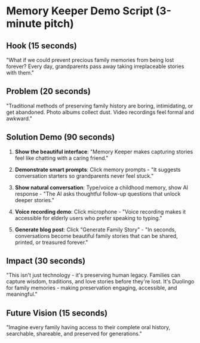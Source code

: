 # Memory Keeper Demo Script (3-minute pitch)

## Hook (15 seconds)
"What if we could prevent precious family memories from being lost forever? 
Every day, grandparents pass away taking irreplaceable stories with them."

## Problem (20 seconds) 
"Traditional methods of preserving family history are boring, intimidating, or get abandoned.
Photo albums collect dust. Video recordings feel formal and awkward."

## Solution Demo (90 seconds)
1. **Show the beautiful interface**: "Memory Keeper makes capturing stories feel like chatting with a caring friend."

2. **Demonstrate smart prompts**: Click memory prompts - "It suggests conversation starters so grandparents never feel stuck."

3. **Show natural conversation**: Type/voice a childhood memory, show AI response - "The AI asks thoughtful follow-up questions that unlock deeper stories."

4. **Voice recording demo**: Click microphone - "Voice recording makes it accessible for elderly users who prefer speaking to typing."

5. **Generate blog post**: Click "Generate Family Story" - "In seconds, conversations become beautiful family stories that can be shared, printed, or treasured forever."

## Impact (30 seconds)
"This isn't just technology - it's preserving human legacy. Families can capture wisdom, traditions, and love stories before they're lost. It's Duolingo for family memories - making preservation engaging, accessible, and meaningful."

## Future Vision (15 seconds)
"Imagine every family having access to their complete oral history, searchable, shareable, and preserved for generations."
